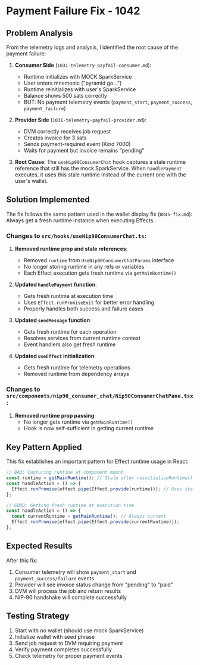 # Payment Failure Fix - 1042

## Problem Analysis

From the telemetry logs and analysis, I identified the root cause of the payment failure:

1. **Consumer Side** (`1031-telemetry-payfail-consumer.md`):
   - Runtime initializes with MOCK SparkService
   - User enters mnemonic ("pyramid go...")
   - Runtime reinitializes with user's SparkService
   - Balance shows 500 sats correctly
   - BUT: No payment telemetry events (`payment_start`, `payment_success`, `payment_failure`)

2. **Provider Side** (`1031-telemetry-payfail-provider.md`):
   - DVM correctly receives job request
   - Creates invoice for 3 sats
   - Sends payment-required event (Kind 7000)
   - Waits for payment but invoice remains "pending"

3. **Root Cause**: The `useNip90ConsumerChat` hook captures a stale runtime reference that still has the mock SparkService. When `handlePayment` executes, it uses this stale runtime instead of the current one with the user's wallet.

## Solution Implemented

The fix follows the same pattern used in the wallet display fix (`0845-fix.md`): Always get a fresh runtime instance when executing Effects.

### Changes to `src/hooks/useNip90ConsumerChat.ts`:

1. **Removed runtime prop and stale references**:
   - Removed `runtime` from `UseNip90ConsumerChatParams` interface
   - No longer storing runtime in any refs or variables
   - Each Effect execution gets fresh runtime via `getMainRuntime()`

2. **Updated `handlePayment` function**:
   - Gets fresh runtime at execution time
   - Uses `Effect.runPromiseExit` for better error handling
   - Properly handles both success and failure cases

3. **Updated `sendMessage` function**:
   - Gets fresh runtime for each operation
   - Resolves services from current runtime context
   - Event handlers also get fresh runtime

4. **Updated `useEffect` initialization**:
   - Gets fresh runtime for telemetry operations
   - Removed runtime from dependency arrays

### Changes to `src/components/nip90_consumer_chat/Nip90ConsumerChatPane.tsx`:

1. **Removed runtime prop passing**:
   - No longer gets runtime via `getMainRuntime()`
   - Hook is now self-sufficient in getting current runtime

## Key Pattern Applied

This fix establishes an important pattern for Effect runtime usage in React:

```typescript
// BAD: Capturing runtime at component mount
const runtime = getMainRuntime(); // Stale after reinitializeRuntime()
const handleAction = () => {
  Effect.runPromise(effect.pipe(Effect.provide(runtime))); // Uses stale runtime
};

// GOOD: Getting fresh runtime at execution time
const handleAction = () => {
  const currentRuntime = getMainRuntime(); // Always current
  Effect.runPromise(effect.pipe(Effect.provide(currentRuntime)));
};
```

## Expected Results

After this fix:
1. Consumer telemetry will show `payment_start` and `payment_success/failure` events
2. Provider will see invoice status change from "pending" to "paid"
3. DVM will process the job and return results
4. NIP-90 handshake will complete successfully

## Testing Strategy

1. Start with no wallet (should use mock SparkService)
2. Initialize wallet with seed phrase
3. Send job request to DVM requiring payment
4. Verify payment completes successfully
5. Check telemetry for proper payment events
